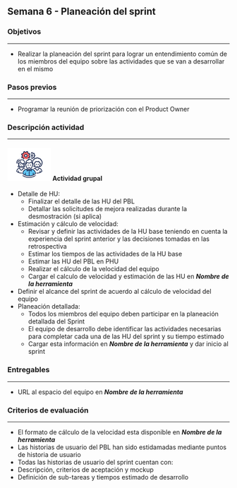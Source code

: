 
## Semana 6 - Planeación del sprint

### Objetivos

---
* Realizar la planeación del sprint para lograr un entendimiento común de los miembros del equipo sobre las actividades que se van a desarrollar en el mismo


### Pasos previos

---
* Programar la reunión de priorización con el Product Owner


### Descripción actividad

---
#### ![](./../../assets/images/grupo.png) Actividad grupal

* Detalle de HU:
  * Finalizar el detalle de las HU del PBL
  * Detallar las solicitudes de mejora realizadas durante la desmostración (si aplica)
* Estimación y cálculo de velocidad:
  * Revisar y definir las actividades de la HU base teniendo en cuenta la experiencia del sprint anterior y las decisiones tomadas en las retrospectiva
  * Estimar los tiempos de las actividades de la HU base
  * Estimar las HU del PBL en PHU
  * Realizar el cálculo de la velocidad del equipo
  * Cargar el calculo de velocidad y estimación de las HU en **_Nombre de la herramienta_**
* Definir el alcance del sprint de acuerdo al cálculo de velocidad del equipo
* Planeación detallada:
  * Todos los miembros del equipo deben participar en la planeación detallada del Sprint
  * El equipo de desarrollo debe identificar las actividades necesarias para completar cada una de las HU del sprint y su tiempo estimado
  * Cargar esta información en **_Nombre de la herramienta_** y dar inicio al sprint

### Entregables
---
* URL al espacio del equipo en **_Nombre de la herramienta_**
 

### Criterios de evaluación

---
* El formato de cálculo de la velocidad esta disponible en **_Nombre de la herramienta_**
* Las historias de usuario del PBL han sido estidamadas mediante puntos de historia de usuario
* Todas las historias de usuario del sprint cuentan con:
 * Descripción, criterios de aceptación y mockup
 * Definición de sub-tareas y tiempos estimado de desarrollo
